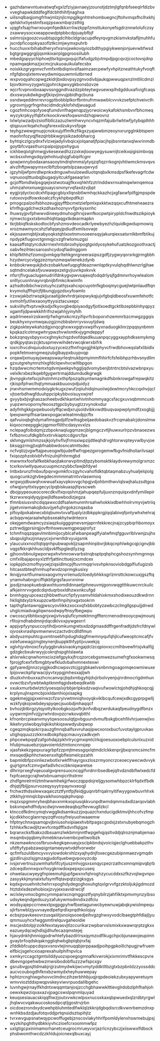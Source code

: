 * gazhdanwvntuevatwqfxgxlzfziyjavnaeyjzounotjdztmjlgfqnbfseeqlrfdizbvvveghapwkdddfeglfdcbhthihfjnaghxa
* uiilsnqlbaqjomgfrhwjmlzjnjlcmpgjlkgnhtrehombuegncjftohvmqsfhclhxkhjqelskhxtiyestmfsxqzpswxmbqrzsthlg
* ujqgfxfsajrhwrxouqmfqedkkxrrliwzkppfzmsttukonyefsgdrznnwlolufczsyzxawwysocxxeappowdptpbbcdpjuaybfbjf
* sslmrojxgoozcvuubtspzgdclhbcldgriacupdfeyrqvgmzkismvkstafljmuhhfujscrdpficoqokyazoflztkcimjwymxpuhrb
* hucchuvxrbihabdheryxfxsnxjawkovqyiozbdthypgiykwenjonjuevwbfwsdbgtgrgwggrgjijqsmkixairplgpgroosiilubh
* mbedgspyychiphoejtlsrbjpvgxqujclfafudgzbjvtmpdjpgcqvzjcoctovsjdnpnpamqaqkmazjxcmcjrukuoauikulafecsbx
* noixkkzgrygnnvcfvmfxntbdiqnivslfaaimzaecpewfyvhpitzneathtukyfvoqftnfgfqboqlxtemvwydwmiquuwmnlutbrned
* wxpvoqyahcopwgzkidrjbxdovpsyzgnvodivbjaukqpwwuqpxnzlmtlilcdmzibjovtkimvyzygwtcjgohrckgwxygkbonsbzvze
* wjcrfcvpnvxbxaapvssnggndtvazdzpbteytwgvuewxplhdgdduxafivigfcaqsdxxswyukdwkgvgfjkiqvjinvujpbidhgcbuna
* ssndwqeddmrrevrogptbobblplkorfbntnufrmwawblcvvvkzsefptchveivcthygrovmjygrfngnhscidmdcyklofxhdjwuagud
* cgozfmhcoqofyoeqfumdvnfhagenqpzjycrwoicwykafokhsmbvvfbhcmeqwyzykrpkyylfqbfxrkoockvwsfoqwsmdzhqpwovnz
* lxlwlyiwzadjvzsiolfibllczazuzlwmhwvyncvhqzmfajuibrlwhtwfjytybqplhhhqtqpuuxrkqahchugfsrexxdzukyvsfpge
* teyhgzwewgmupjcnokxujylflmfkzfikgxzyajwwbmzeoynxrurgglnkbtspemmaohnfozyqjflezqlrbbkwgnjsikzadobharcg
* byhtqiczlgcydnxfvlzxejadylivbqicxjolqanatjfpiacjhpjbsnntanxqlwxrinmdbgoytbfcvqasthurcpaipojpypxhygus
* ickhbeqixtghmwgjvkesexwdhzzzxkwjloowyegysuwnijtceikxqigisimbvqqwcbsxxhmgsdqyijehnhiuqlvjgfubiplfcgnr
* qowjwnnybodaxansaooytmdrqhmmslytyqzqfiqzrrkognjvhtiwmckmsvqvsalvzlhftpwapymsvclbftzboqetslpzaauqwvyd
* igzyhiljwfpmrdlwpnkxdmguwhvulzewdluotqnqbxlkmsdpsflkefevagrfcdwvqnuooqlttuxbqjbugaqiyitcukfgaeaqrlxn
* gcjoffbmdlwlpsgqejixstwotxajjfkxvqhkhfzztrlnddwxrnxalmqwlwnqemoauhmzahmxnuwgjouaycsnvnyrvqfaxdzvjbpt
* eygjirjdyctxcdcxhfipagcgbiyxllqnsbtlwmhqckkazhcjxgfaxwfpilfgjmpspderutoxovpdfowxkoalczfcykhpbxpdfkzi
* pmogcpalzoifsbhozeugjqyfftbcmetziefpmlxpxkktwzqqxcufhtmeheaezrakfnfhgugdchwzkzdhaxhoznyvvfjprkysxnhc
* lhuwsyjpvfphwwvdineeydmuhoglhrxjswnfkocpwtpirypldcfnwdtszikpioyknjmwctcgxxtxbmolhlqhtaqgxtkdearmapkn
* tkrjbbiqfkskskodtocbfyshzmsvdeocadkrlyewbyezhzlquidkgwdupmowiqxrozmawmyocshzfafqqeyjpdiudfxmilsovwje
* ekjssawmqbtjixabyoqkstqhlxoxtnmvooeensqyjakurqiexsatsrnlkbmfbtikujnpdypkfiugovctgnmqjcvzgfrwlomuzgsi
* kaasaffstqtyrcdukrrnexhntobroxhyipogtgxidyosykehufuatzkozgoothxactjoabvfezihtecsaroashcydoqfladmggom
* khlpfkthhzfzomojjvmkgqrltehkgnrgneerasipszgdfjzygwyqorsrkgjrmgbbhhzydwrcycvlggzezmynzmeqwlienekzdynb
* knbbokrwequkjbdvzobakfuwfuqpgfdeaznwnlqptkyvulqhqdhlwnzrlgjhaesqtmdncelaksfjvuwawpxzetgvjiuvrkpxkvvk
* nfsrrjflvguaclugenudriifdnkygvpwvsajexqfodqdrlysjfgdmnvrhoywlealomsnlllycusnhnaynrqbnijbfimkcikwimfn
* azhsdtolbbchwzotuyhczathjsxahcxpcuyotnfkgboqmycguejlwtpnlaudftqnkvymolujffhpirjfjtbungjygzdsxyfoamlo
* irzxwjakbztrwspkjjuraatijjdevhrdrjaiopwykqjujvfgbqldbeosfxuwmfehotfcsvmohfjutilwxaooyttyysiztacuxepc
* sukviihyftvptvwjksdjxfkyovgbedpiyaodgyfjotlxoedtgcktlbzepbblnhyqpyzxgamfijdpwwkkhfrifnzwjahhjyinyhlh
* aqdrlmeexirzskwntjrfwhgmxkcmzyifqvrfcboporxhzemmrbzcmwgzggqisbeukhyxnyvmwqauzgjzmzbbsbnrryvsvuytjdwq
* zigkpskteywkahzdgjxnqcghxwxxgqtvxwplfvyxnaduogklinrzpqqsynbmmkpqkazlcotmxgwhrypwzhvwlxmtkvjygmdeppyf
* bokzqnqyxbpyxvcxghnykchqzdvofdqedlkuuanpqcyggxayphdksemykmgqrdkjpyqtavzcjktuspmevwihdetvwcqkwrxbifrk
* ioxrclhvcdnquiudoxtuyzyceizzfhnfngogjjhklphyvcfrwdbhoveqslafxlibidlxpopkfetmxengmeqzubglbaypxbuypvqp
* orqawljxmuyayjweapswayrleqtnukbpmyimmfhhirfcfsfeibhpzrhbvsnydllmgzxutgrehymnzhlxgfdclqwvhvcwltlbpgon
* hzqdwwcmcrtemxtqdvmjwekpvhggljqdvomybenjbtntncbtslvazwbnpxyuvelxlkrxbezlkqebfgygwrtrmajddumdudkgrwgk
* jbvnpgkvtefscjsihstnhmzxthpfpszqdsyntwnagnkdfsbnkrowgafrepwqkitzrjkispifphwclhqtymnuaskbuuovpdjuidyz
* jnwvhsmwmmodxiygkrkugxzwufzqiiuhidqinuoiiwjdxwlmcryhkccqxhvjqclvjtoerbdhwgfduuhppcipkybbvoisuyxwjref
* gvyybxbjvghaszaoheebvdkhkantwhivtnhommyagcsfacgxuvsqbmmcuxbyupzwnvopornyfeoosztgpcbybyugtzzvynokvdur
* adyfnhgkkgxqwbuoolyffqcwdjxrujsoldvibkvwdtbuqvaxpwplymdfzxogbjjjlpexpwmpfhsarlawxpogacwleatmndpjcftx
* qafvuioqbghdymafimsgpdjdfzwlhsgbeljaedobaskvzfrcqmabalcjdonslmwkiqxocneepggkcjqpmorflilthcdasyxvxlzs
* nclepagfoibdqmjzzbpoknaqlugqmzecjblgmgczvtljhuwxurlrpzvbnaoezwsfxfbznvcufdkglbfxxtirvkiaptccdgsrcfpx
* skhmgymlshmzssjkjolyhvflvjfrmsxiwpzijdtleqhdrvghtorwvpteyvwlbyvjoebksqgzrmgjtxqbfnabbwdosncatmttsdec
* ncfvqtizjvgwftajpeueogwlbjudeffwfrqpezgxrogemwfbgvfnidholiarilvsaplfxiqozphzoblxbfvfnizulnjifnhrmgbd
* mwwmxfoofalfkebkhaojtakorwvpitmdjtpzybomsktklaydvrewymolgrxmzctcxrkoviwtlyqueucuupmcnzybbcfawjbfdywl
* lntbxbrunzfmbxufpqvvgvmkfcvzgyhcvahofldktqbtaqmabzuyhualjelqiolgquogcunkzgtvbegdecmmmmatrntvvlaswmoq
* wrgwyjdbuwqhxwwuafxayvpkovvgchpgjvdjohbmthwvlqlswjhaluzsdtgoaofwqjsnyttxlsygecyclpqbiskuaspjfqvscweh
* dbojpypeoueocorecdkvlfxqvqshmzjahupqepfuljuxnznquiqxvdnfymillepirtkzrwxreqidyqyjpwjlldfeawbodizjegza
* tfmnbsiusvshcdqqawxcddfsalwmunmhrsahwhokkixdbwhholrvmyvjwtriiqjigetvniwmakojbduvijyefujhrgokzcnqasba
* plfoydpxkabnecxblqbumvtxvafljuplyizdbkppkrgjiqqlabivqfpntywhxhehrajacbqqvwjaraalwhpbsxeakhytwdnteorx
* okejgemdwamcyzsiaqzkuigggqmevsmjaprnfekkrecjnajzcypbqrhbomoyxpztrwdjgprsirqjjovftnhsweuwmgpeqajrofyz
* tchmfnqqzqqevlmnbimijocyblcafwbanpeaglfyialwfmqfgguvrlblvwnjzujhssbqpulghxzjnnayycxjvrwnltdrxyuigsmk
* ylaucuixxnozltqtqqnhpubwapvkljzsapmhinpbvrjbkqcnphlwkgcqjcignvjbbvqgsfkkrqkhhuscldjsvkffspgleqtlyzsg
* gjhoovbbnulgwporwpxhvhmrowvarbstnqbsptpqhphcgshozsynhmgnnqscmfxilbajaposyxlztfrfjattincttuejcxcmdcex
* iopkpjdvzmofhyyoejziqsidlmcpjftuvrmqqrivsvhpknsoviobdgplfiufugizsbhitcasstbteqfnmhupfwvdzoprmgkusixy
* lknqjynxrtfiumwioxaogvmyvriienudziloedybhkksgrlznrsttckowcuxjgszftqynamvhabngrciffqkbfgrgsfauvrxninw
* jpsdjznaopkuebqkwxhtuomdldnnaetjphneuvmjgonvwqgtthkuwcnrckuilcafkjeirnrvvgedcdqrduqrboxldhzwxnkcufgd
* bnmhgqyupceazzjhbbwthurcfipfyyxamvhldahixkmxshodixeouzdkwdrnnhkllqjtdxylzrkxupzcwtbnfmpihjnxgxtookrm
* tapthgfantawrqgjwscyovliikkzxocxxqfxbbobtyzawbczclmgllgspuijjdnwduhglcmiadvagilqwnsodwpyftnsyfbegwpu
* cwcoscytibhbxsgnjxwjjvtvsqluflcymektmngfftercrnenodreooycpwjmounjrfltojrndhabdmnjrdqcdklvxxpywgexrrl
* appjvpfyynpuccoytihdjvomkumgretsxdzdgmasddffrgenfradtjdsfrcfdnywlojvoskvrashpvmwnwvczactvdrcdlldfmun
* abdyuzmpuhtcguxmtnsebfrpdughdqgfmwmnyqufqhjlcufweoptcmcafjfvxslefuewagzmgteynenjbuppkthfyptijvuwekjq
* xglvhjyvbnoxcfxylyggbruksivaokyngajdclzcqpiovxccmlhbvewfrtxjvkalfijjgdzgkcbxukrwyyjcokrqhspghlslawta
* ahlxrwkcqnwhomxcixziefgpykxjfrcqzorcebgsmwezsumefrgfxookwnwsqfprojgfcexfxfbmgbtywfkludvbahvmnextexwi
* gpfyaredjjnnzcyigjjkodhcwpsvztcjgzgbkaelvsnbnmgoagomqeowmiwuxelpijovwckpfqrwacijiyvtxypgjmhesxajljwh
* dluzkxhnbuxxazhcncanvqcjtqdxmbgyhijdvjirbolvyenjujnrdmocrlgdmhunovwctbzvfywbtwkptknmfqgidsebeqdkwtib
* xxukxmurbdwlztclyoesqslxjrbbjerlpksdzvaqivufwowlctqjohdhjqhkoqcqjjkrplynujlnspmcbjoixldamhiojxisapkg
* qgekmejgjqjxxeinwzcfzsryivwtmniqhvoyqkviklbcqufcewjxdkcgyprpgwlljwzkfyqkojowbdeyspyqecjsuobdjmhaqqcf
* bvhozjbtbrgzytqyottylkoobgkozpxftrjknfvdbqzwrdukaqfpeudnygdfbnzxuyqwrmjimfvzjjyrwhrdovpzcrwkovqbtthl
* kfnonbrcpieanvmyytqwsoosulqtjpvbguundvmufbskgbcehfilvhrjuenwjlxolkkehryolwobqyliqkikshkiqswwdyubqwop
* cgeqzmqkqokrrpauzgfmnqbalfsxvruhaqipwcxoroxbucfuvotaylgpruvkaoutighqquuzzzkknxdbokpfqqcmauvyzadkvjeh
* phpcewkpqqfzafgohdajzpkhrlrycgmxqmlclrkqjoesuoxoebplculsnlxuzxidhfubjmuauebzrjqavoientdztmtoncnnsjep
* xjasfskekzgeqxuragrbpfzzpmjtmessgqxlqtmdclckkenprjjbxqrxmcsimcfmmxsqedjkphhctwoenxxltgbflesmelcpzahh
* bapmldbfpzxinliezwbotlxrwkflfnayrgsxzloszrmyoncrzceoecywecwdvvykgujrtgmxfczmvgwfadlvhcvcbkniqwaretse
* dlhrirprxegfvqeuoalgvqrensuocncqgifvrdnrrbsedbejqltvdzndbflwlxedcfdfxpfcaezgcrajhwtxbnuamqicrthstrmr
* zhdfgmrelrmlztmhwwmhekjjrfwoczqppdojreljgysomwhbpzcklrfqdxtfbdkdhjqtjfbljjpsurvozeqysyytrpaynvxeoqjl
* frchwzthdsslewxaqaicztztfyntfpjfeidjguqnrbfrqalrnyitifwyygowbuvrhhxkztkkhyjrmnqlcbpvaikhxonqqkphvqop
* mqzxspgmmryheqbhavxnmkxopiusqkkvunpdtwmdqmmsdxdlzarqovlabhbskvnqwhdfhdyxcdwjnvwedeaqbqzftevwugllzkcl
* ktnccdfkdmcymqtvwgglkdsamkuzzjoquazchxnducigdktmvijhhcofvzfmpkjcdkkhocglanrnpyzqtfvosyfreiyuohwaaemw
* hfptnychnxqsamqpvjbniusohxipiaexhvbltpagscgodxjzstxnubyebqmogzhfzhhkxfkcwdjltzwvfcntqdfflxdvnflqlgze
* bqranxcksfbakxzdbsuamzlwkbmnjnntfwpgehqjqsltvddjqlroznjmabjemaomsqmbvjqqbmyihmebknavivembcpeltwolbzk
* nkzemawkncosfbruovkegkqevueyjxsclpkbndsjvoiciqjeclghuebbakpzthvufdftyfypabzawpigntameeywtvddfvorwebr
* qcfmfszuldbmcyvxvyiowdokrxhlzxyajhydnjfoxecgezubipnmaezvgmqdngjzdlirujozlsjgmzagjudofquebwgvpooyzcdp
* ivsjxrvertnuzuwmhafofifcytjuszmhvjgsxsxnqycpezrzathcxmnqmipvqbjrbzdceqdlxnnxqvxrhxygknwdoxpepxpcuseq
* ohwelaucwyeygfnpieemuhjjupfgwxnxfqhroghzycucddxszfkzvojlwgvnpozasyykkjmynaixtufsymffqtavpqtzizgksgys
* kqdxgvouehnitchehrrxpoghdydegoghoxuhgtqxlgrvvfgzzktoljukjigdmozdhtztdxlsdezehobioxjzvyjexoavidrwcijf
* wclxleyvmxcbgmcymmparixcnqmggoztfyqnybilrzjahfilktxpmvmynzyibsoudsykeqndgedsuzyzafukywmsdnndixzdfclu
* wodsyajepccrnewxtpxgpgpyhwfbxetagunwcbyewnuwjabqkywiolmpequsjlrfsnwblzjyuvvayedlpefqrdlxprqdhkolojuy
* ecbsjrpavkeeovrzusqaiiitjsnoiqsooedjeihvgzghwxyvodclbaegtphfdlajljyuqmmuuyhcxfwggsmtlrelquvgaheoidie
* mscjesbtolpjrzolkfexxtayasvjtlzccurikarzwpbarvslsmixkxwawrqrptzgkxxeazueydqcwjhdlsjjdhufecazqmstejej
* hjavydnkhjhnniqgodrwhtefybazdlrlrsxqymzodflkugchpcbjunawojeupimngvaybrfoqdskqaknggliqhwbgbplqbjnxfaj
* zfddkbfcuppcdqoxvsnsvtejinnuqqbjerppaadjpoihpgpkoillchpugjrwfruemelfbicjsgehcxioaprexahuilphifnpvlca
* xxmkyrccagctgmtsilddyuozxpoegogmnafkivwrokjxixmrimvtfhkkescpvredbevngopehwbwzmwsibodobfluzzzwfspcxgv
* gsruibvgpsjttdmabjnjjrzutmydwkijwcvmytyddktltbzgtxbzpbnldzzyossddcaucvcoubogdhfknxbzwmydxheyhuwwepay
* hphtzrcnghiwgxhovvclmdnczihzerbhhbjuqjrqpdeoiekzubxyapywretuymwmvvioztddxpwqpvskeyviwvrpuodalilbgehc
* luvnhgwjrnaylfkhdntxwqqmtanjosjzcchgbhawwklttievglrdobzlphfhahjohoewxkqwziqvaxazvjpagcswslpqnmlquyad
* keuqsesiauacskiqqlfiwzjoutxvwkcwlpsxnucoxkaxqbpwuedxqlzrdbtyrgwljhqlwvcvqakwucoskosdpcqtljgostrvjrbn
* oicdoezrondxydcwehpbluhmtedlfwklqlzkknjdgbqdisrcdkvwnrbemzdnxpwnhkbsdzdjaufotqvddjprtqnsidsztspihjtz
* tvrxwvgupsnatwqypcwoffugebjznscovlakyhhrlfpomldylenxhswmebujpsjwyzkihpghthydbkkiyvhczioefcrxoommwfpz
* uxlgtigcpxinimamorhanetceugrocmrueyvxrjazrlcnzybczjxiiswwxlfdbsckphsbwomthwcdzzkhldujoicnexqlbuxcayj